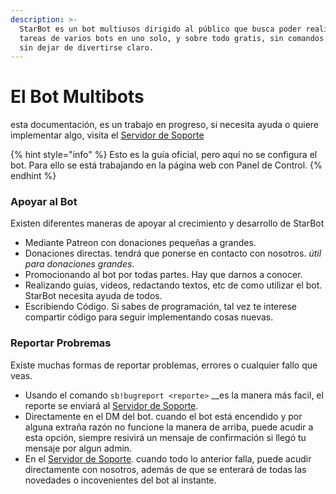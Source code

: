 ```yaml
---
description: >-
  StarBot es un bot multiusos dirigido al público que busca poder realizar las
  tareas de varios bots en uno solo, y sobre todo gratis, sin comandos de paga,
  sin dejar de divertirse claro.
---
```


# El Bot Multibots

esta documentación, es un trabajo en progreso, si necesita ayuda o quiere implementar algo, visita el [Servidor de Soporte](https://discord.gg/MZN8Yf6)

{% hint style="info" %}
Esto es la guía oficial, pero aquí no se configura el bot. Para ello se está trabajando en la página web con Panel de Control.
{% endhint %}

### Apoyar al Bot

Existen diferentes maneras de apoyar al crecimiento y desarrollo de StarBot

* Mediante Patreon con donaciones pequeñas a grandes.
* Donaciones directas. tendrá que ponerse en contacto con nosotros. _útil para donaciones grandes._
* Promocionando al bot por todas partes. Hay que darnos a conocer.
* Realizando guías, videos, redactando textos, etc de como utilizar el bot. StarBot necesita ayuda de todos.
* Escribiendo Código. Si sabes de programación, tal vez te interese compartir código para seguir implementando cosas nuevas.

### Reportar Probremas

Existe muchas formas de reportar problemas, errores o cualquier fallo que veas.  
- Usando el comando `sb!bugreport <reporte>` __es la manera más facil, el reporte se enviará al [Servidor de Soporte](https://discord.gg/MZN8Yf6).  
- Directamente en el DM del bot. cuando el bot está encendido y por alguna extraña razón no funcione la manera de arriba, puede acudir a esta opción, siempre resivirá un mensaje de confirmación si llegó tu mensaje por algun admin.  
- En el [Servidor de Soporte](https://discord.gg/MZN8Yf6). cuando todo lo anterior falla, puede acudir directamente con nosotros, además de que se enterará de todas las novedades o incovenientes del bot al instante.

